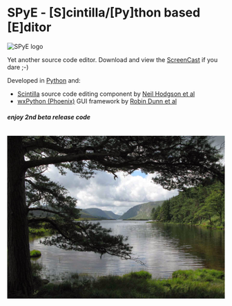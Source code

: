 # SPyE - [S]cintilla/[Py]thon based [E]ditor
[comment]: <br/>

<img src="./splash_wide_rgba.png)" width="" alt="SPyE logo">

Yet another source code editor. Download and view the [ScreenCast](https://github.com/TSN-ADMIN/SPyE/blob/master/SPyE-ScreenCast.7z) if you dare ;-)

Developed in [Python](https://www.python.org) and:
- [Scintilla](https://www.scintilla.org) source code editing component by [Neil Hodgson et al](https://en.wikipedia.org/wiki/Scintilla_(software))
- [wxPython (Phoenix)](https://wxpython.org) GUI framework by [Robin Dunn et al](https://en.wikipedia.org/wiki/WxPython)

#### *enjoy 2nd beta release code*

[comment]: ![](./splash_wide_rgba.png)

[comment]: &nbsp;&nbsp;&nbsp;&nbsp;&nbsp;&nbsp;&nbsp;&nbsp;&nbsp;&nbsp;&nbsp;&nbsp;&nbsp;&nbsp;&nbsp;&nbsp;&nbsp;&nbsp;&nbsp;

<br/>

<img src="./IMG_4023 - Glenveagh NP, Eire.jpg" width="">

